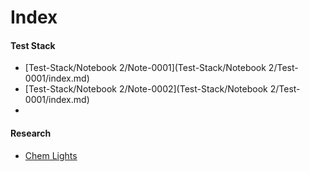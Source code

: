 # Index

#### Test Stack

* [Test-Stack/Notebook 2/Note-0001](Test-Stack/Notebook 2/Test-0001/index.md)
* [Test-Stack/Notebook 2/Note-0002](Test-Stack/Notebook 2/Test-0001/index.md)
* 

#### Research

* [Chem Lights](Research/ChemLights/index.md)